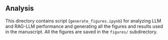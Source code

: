 ## Analysis

This directory contains script (`generate_figures.ipynb`) for analyzing LLM and RAG-LLM performance and generating all the figures and results used in the manuscript. All the figures are saved in the `figures/` subdirectory. 
